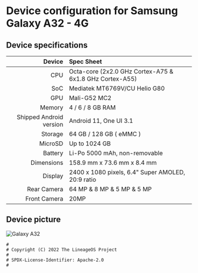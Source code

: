 # Device configuration for Samsung Galaxy A32 - 4G

## Device specifications

Device       | Spec Sheet                             
-----------: | :-------------------------------------
CPU          | Octa-core (2x2.0 GHz Cortex-A75 & 6x1.8 GHz Cortex-A55)
SoC          | Mediatek MT6769V/CU Helio G80
GPU          | Mali-G52 MC2
Memory       | 4 / 6 / 8 GB RAM
Shipped Android version | Android 11, One UI 3.1
Storage      | 64 GB / 128 GB ( eMMC )
MicroSD      | Up to 1024 GB
Battery      | Li-Po 5000 mAh, non-removable   
Dimensions   | 158.9 mm x 73.6 mm x 8.4 mm
Display      | 2400 x 1080 pixels, 6.4" Super AMOLED, 20:9 ratio
Rear Camera  | 64 MP & 8 MP & 5 MP & 5 MP
Front Camera | 20MP

## Device picture

![Galaxy A32](https://cdn01.dienmaycholon.vn/filewebdmclnew/DMCL21/Picture//Apro/Apro_product_26420/galaxy-a326gb12_main_42_1020.png.webp "Galaxy A32")

```
#
# Copyright (C) 2022 The LineageOS Project
#
# SPDX-License-Identifier: Apache-2.0
#
```